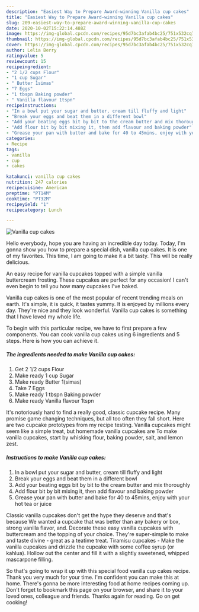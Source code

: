 ```yaml
---
description: "Easiest Way to Prepare Award-winning Vanilla cup cakes"
title: "Easiest Way to Prepare Award-winning Vanilla cup cakes"
slug: 209-easiest-way-to-prepare-award-winning-vanilla-cup-cakes
date: 2020-10-02T15:22:14.488Z
image: https://img-global.cpcdn.com/recipes/95d7bc3afab4bc25/751x532cq70/vanilla-cup-cakes-recipe-main-photo.jpg
thumbnail: https://img-global.cpcdn.com/recipes/95d7bc3afab4bc25/751x532cq70/vanilla-cup-cakes-recipe-main-photo.jpg
cover: https://img-global.cpcdn.com/recipes/95d7bc3afab4bc25/751x532cq70/vanilla-cup-cakes-recipe-main-photo.jpg
author: Lelia Berry
ratingvalue: 5
reviewcount: 15
recipeingredient:
- "2 1/2 cups Flour"
- "1 cup Sugar"
- " Butter 1simas"
- "7 Eggs"
- "1 tbspn Baking powder"
- " Vanilla flavour 1tspn"
recipeinstructions:
- "In a bowl put your sugar and butter, cream till fluffy and light"
- "Break your eggs and beat them in a different bowl"
- "Add your beating eggs bit by bit to the cream butter and mix thoroughly"
- "Add flour bit by bit mixing it, then add flavour and baking powder"
- "Grease your pan with butter and bake for 40 to 45mins, enjoy with your hot tea or juice"
categories:
- Recipe
tags:
- vanilla
- cup
- cakes

katakunci: vanilla cup cakes 
nutrition: 247 calories
recipecuisine: American
preptime: "PT14M"
cooktime: "PT32M"
recipeyield: "1"
recipecategory: Lunch

---
```



![Vanilla cup cakes](https://img-global.cpcdn.com/recipes/95d7bc3afab4bc25/751x532cq70/vanilla-cup-cakes-recipe-main-photo.jpg)

Hello everybody, hope you are having an incredible day today. Today, I'm gonna show you how to prepare a special dish, vanilla cup cakes. It is one of my favorites. This time, I am going to make it a bit tasty. This will be really delicious.

An easy recipe for vanilla cupcakes topped with a simple vanilla buttercream frosting. These cupcakes are perfect for any occasion! I can&#39;t even begin to tell you how many cupcakes I&#39;ve baked.

Vanilla cup cakes is one of the most popular of recent trending meals on earth. It's simple, it is quick, it tastes yummy. It is enjoyed by millions every day. They're nice and they look wonderful. Vanilla cup cakes is something that I have loved my whole life.


To begin with this particular recipe, we have to first prepare a few components. You can cook vanilla cup cakes using 6 ingredients and 5 steps. Here is how you can achieve it.

<!--inarticleads1-->

##### The ingredients needed to make Vanilla cup cakes:

1. Get 2 1/2 cups Flour
1. Make ready 1 cup Sugar
1. Make ready  Butter 1(simas)
1. Take 7 Eggs
1. Make ready 1 tbspn Baking powder
1. Make ready  Vanilla flavour 1tspn


It&#39;s notoriously hard to find a really good, classic cupcake recipe. Many promise game changing techniques, but all too often they fall short. Here are two cupcake prototypes from my recipe testing. Vanilla cupcakes might seem like a simple treat, but homemade vanilla cupcakes are To make vanilla cupcakes, start by whisking flour, baking powder, salt, and lemon zest. 

<!--inarticleads2-->

##### Instructions to make Vanilla cup cakes:

1. In a bowl put your sugar and butter, cream till fluffy and light
1. Break your eggs and beat them in a different bowl
1. Add your beating eggs bit by bit to the cream butter and mix thoroughly
1. Add flour bit by bit mixing it, then add flavour and baking powder
1. Grease your pan with butter and bake for 40 to 45mins, enjoy with your hot tea or juice


Classic vanilla cupcakes don&#39;t get the hype they deserve and that&#39;s because We wanted a cupcake that was better than any bakery or box, strong vanilla flavor, and. Decorate these easy vanilla cupcakes with buttercream and the topping of your choice. They&#39;re super-simple to make and taste divine - great as a teatime treat. Tiramisu cupcakes - Make the vanilla cupcakes and drizzle the cupcake with some coffee syrup (or kahlua). Hollow out the center and fill it with a slightly sweetened, whipped mascarpone filling. 

So that's going to wrap it up with this special food vanilla cup cakes recipe. Thank you very much for your time. I'm confident you can make this at home. There's gonna be more interesting food at home recipes coming up. Don't forget to bookmark this page on your browser, and share it to your loved ones, colleague and friends. Thanks again for reading. Go on get cooking!
